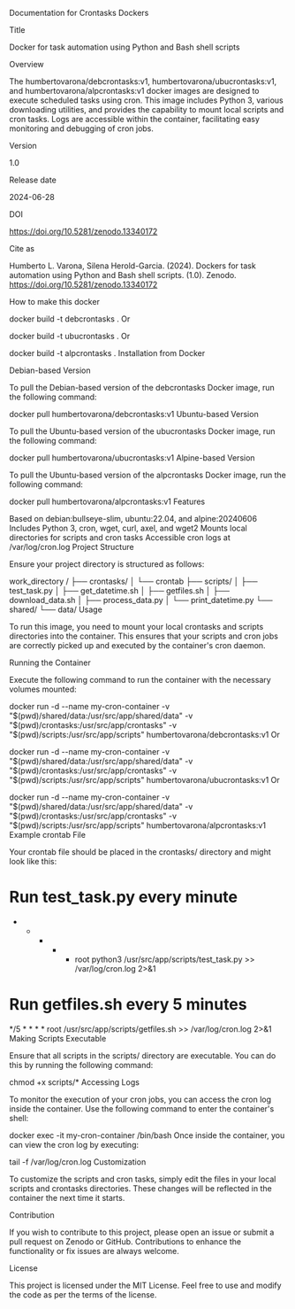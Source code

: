 Documentation for Crontasks Dockers

Title

Docker for task automation using Python and Bash shell scripts

Overview

The humbertovarona/debcrontasks:v1, humbertovarona/ubucrontasks:v1, and humbertovarona/alpcrontasks:v1 docker images are designed to execute scheduled tasks using cron. This image includes Python 3, various downloading utilities, and provides the capability to mount local scripts and cron tasks. Logs are accessible within the container, facilitating easy monitoring and debugging of cron jobs.

Version

1.0

Release date

2024-06-28

DOI

https://doi.org/10.5281/zenodo.13340172

Cite as

Humberto L. Varona, Silena Herold-Garcia. (2024). Dockers for task automation using Python and Bash shell scripts. (1.0). Zenodo. https://doi.org/10.5281/zenodo.13340172

How to make this docker

docker build -t debcrontasks .
Or

docker build -t ubucrontasks .
Or

docker build -t alpcrontasks .
Installation from Docker

Debian-based Version

To pull the Debian-based version of the debcrontasks Docker image, run the following command:

docker pull humbertovarona/debcrontasks:v1
Ubuntu-based Version

To pull the Ubuntu-based version of the ubucrontasks Docker image, run the following command:

docker pull humbertovarona/ubucrontasks:v1
Alpine-based Version

To pull the Ubuntu-based version of the alpcrontasks Docker image, run the following command:

docker pull humbertovarona/alpcrontasks:v1
Features

Based on debian:bullseye-slim, ubuntu:22.04, and alpine:20240606
Includes Python 3, cron, wget, curl, axel, and wget2
Mounts local directories for scripts and cron tasks
Accessible cron logs at /var/log/cron.log
Project Structure

Ensure your project directory is structured as follows:

work_directory /
├── crontasks/
│   └── crontab
├── scripts/
│   ├── test_task.py
│   ├── get_datetime.sh
│   ├── getfiles.sh
│   ├── download_data.sh
│   ├── process_data.py
│   └── print_datetime.py
└── shared/
    └── data/
Usage

To run this image, you need to mount your local crontasks and scripts directories into the container. This ensures that your scripts and cron jobs are correctly picked up and executed by the container's cron daemon.

Running the Container

Execute the following command to run the container with the necessary volumes mounted:

docker run -d --name my-cron-container -v "$(pwd)/shared/data:/usr/src/app/shared/data" -v "$(pwd)/crontasks:/usr/src/app/crontasks" -v "$(pwd)/scripts:/usr/src/app/scripts" humbertovarona/debcrontasks:v1
Or

docker run -d --name my-cron-container -v "$(pwd)/shared/data:/usr/src/app/shared/data" -v "$(pwd)/crontasks:/usr/src/app/crontasks" -v "$(pwd)/scripts:/usr/src/app/scripts" humbertovarona/ubucrontasks:v1
Or

docker run -d --name my-cron-container -v "$(pwd)/shared/data:/usr/src/app/shared/data" -v "$(pwd)/crontasks:/usr/src/app/crontasks" -v "$(pwd)/scripts:/usr/src/app/scripts" humbertovarona/alpcrontasks:v1
Example crontab File

Your crontab file should be placed in the crontasks/ directory and might look like this:

# Run test_task.py every minute
* * * * * root python3 /usr/src/app/scripts/test_task.py >> /var/log/cron.log 2>&1

# Run getfiles.sh every 5 minutes
*/5 * * * * root /usr/src/app/scripts/getfiles.sh >> /var/log/cron.log 2>&1
Making Scripts Executable

Ensure that all scripts in the scripts/ directory are executable. You can do this by running the following command:

chmod +x scripts/*
Accessing Logs

To monitor the execution of your cron jobs, you can access the cron log inside the container. Use the following command to enter the container's shell:

docker exec -it my-cron-container /bin/bash
Once inside the container, you can view the cron log by executing:

tail -f /var/log/cron.log
Customization

To customize the scripts and cron tasks, simply edit the files in your local scripts and crontasks directories. These changes will be reflected in the container the next time it starts.

Contribution

If you wish to contribute to this project, please open an issue or submit a pull request on Zenodo or GitHub. Contributions to enhance the functionality or fix issues are always welcome.

License

This project is licensed under the MIT License. Feel free to use and modify the code as per the terms of the license.

